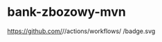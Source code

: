 # bank-zbozowy-mvn
https://github.com/<jkolodziejski>/<bank-zbozowy-mvn>/actions/workflows/<file>
/badge.svg

